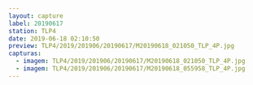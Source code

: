 ```yaml
---
layout: capture
label: 20190617
station: TLP4
date: 2019-06-18 02:10:50
preview: TLP4/2019/201906/20190617/M20190618_021050_TLP_4P.jpg
capturas:
  - imagem: TLP4/2019/201906/20190617/M20190618_021050_TLP_4P.jpg
  - imagem: TLP4/2019/201906/20190617/M20190618_055958_TLP_4P.jpg
---
```

